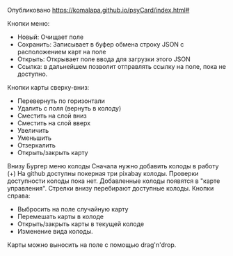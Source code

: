 Опубликовано https://komalapa.github.io/psyCard/index.html#

Кнопки меню:
- Новый: Очищает поле
- Сохранить: Записывает в буфер обмена строку JSON с расположением карт на поле
- Открыть: Открывает поле ввода для загрузки этого JSON
- Ссылка: в дальнейшем позволит отправлять ссылку на поле, пока не доступно.

Кнопки карты сверху-вниз:
- Перевернуть по горизонтали
- Удалить с поля (вернуть в колоду)
- Сместить на слой вниз
- Сместить на слой вверх
- Увеличить
- Уменьшить
- Отзеркалить 
- Открыть/закрыть карту

Внизу Бургер меню колоды
Сначала нужно добавить колоды в работу (+)
На github доступны покерная три pixabay колоды. Проверки доступности колоды пока нет.
Добавленные колоды появятся в "карте управления". Стрелки внизу перебирают доступные колоды.
Кнопки справа:
- Выбросить на поле случайную карту
- Перемешать карты в колоде
- Открыть/закрыть карты в текущей колоде
- Изменение вида колоды.

Карты можно выносить на поле с помощью drag'n'drop. 

